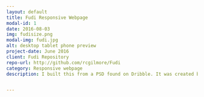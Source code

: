 ```yaml
---
layout: default
title: Fudi Responsive Webpage
modal-id: 1
date: 2016-08-03
img: fudisize.png
modal-img: fudi.jpg
alt: desktop tablet phone preview
project-date: June 2016
client: Fudi Repository
repo-url: http://github.com/rcgilmore/Fudi
category: Responsive webpage
description: I built this from a PSD found on Dribble. It was created by using HTML5 and Sass. The carousel is built with CSS VW and jQuery. It's fully responsive with media breaks.                                                                                                                                     For a live view visit <a href="https://rcgilmore.github.io/Fudi/" target="_blank" >FUDI!</a>


---
```

